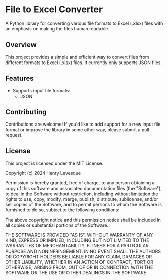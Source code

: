 # File to Excel Converter

A Python library for converting various file formats to Excel (.xlsx) files with an emphasis on making the files human readable.

## Overview

This project provides a simple and efficient way to convert files from different formats to Excel (.xlsx) files. It currently only supports JSON files.

## Features

* Supports input file formats:
    + JSON
 
## Contributing
Contributions are welcome! If you'd like to add support for a new input file format or improve the library in some other way, please submit a pull request.

## License
This project is licensed under the MIT License.

Copyright (c) 2024 Henry Levesque

Permission is hereby granted, free of charge, to any person obtaining
a copy of this software and associated documentation files (the
"Software"), to deal in the Software without restriction, including
without limitation the rights to use, copy, modify, merge, publish,
distribute, sublicense, and/or sell copies of the Software, and to
permit persons to whom the Software is furnished to do so, subject to
the following conditions:

The above copyright notice and this permission notice shall be
included in all copies or substantial portions of the Software.

THE SOFTWARE IS PROVIDED "AS IS", WITHOUT WARRANTY OF ANY KIND,
EXPRESS OR IMPLIED, INCLUDING BUT NOT LIMITED TO THE WARRANTIES OF
MERCHANTABILITY, FITNESS FOR A PARTICULAR PURPOSE AND
NONINFRINGEMENT. IN NO EVENT SHALL THE AUTHORS OR COPYRIGHT HOLDERS BE
LIABLE FOR ANY CLAIM, DAMAGES OR OTHER LIABILITY, WHETHER IN AN ACTION
OF CONTRACT, TORT OR OTHERWISE, ARISING FROM, OUT OF OR IN CONNECTION
WITH THE SOFTWARE OR THE USE OR OTHER DEALINGS IN THE SOFTWARE.
